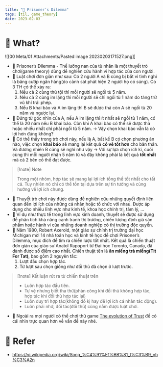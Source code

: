 ```yaml
---
title: "🌱 Prisoner’s Dilemma"
tags: [til, game_theory]
date: 2023-02-03
---
```


# 🌿 What?

![[00 Meta/01 Attachments/Pasted image 20230203171527.png]]

- 🌱 Prisoner’s Dilemma - Thế lưỡng nan của tù nhân là một thuyết trò chơi(game theory) dùng để nghiên cứu hành vi hợp tác của con người.
- 🌱 Luật chơi đơn giản như sau: Có 2 người A và B cùng bị bắt vì tình nghi là băng cướp ngân hàng(do cảnh sát phát hiện 2 người họ có súng). Có 3 TH có thể xảy ra:
	1. Nếu cả 2 cùng thú tội thì mỗi người sẽ ngồi tù 5 năm.
	2. Nếu cả 2 cùng im lặng thì mỗi người sẽ chỉ ngồi tù 1 năm do tàng trữ vũ khí trái phép.
	3. Nếu B khai báo và A im lặng thì B sẽ được thả còn A sẽ ngồi tù 20 năm và ngược lại.
- 🌱 Đứng từ góc nhìn của A, nếu A im lặng thì ít nhất sẽ ngồi tù 1 năm, có thể là 20 năm nếu B khai báo. Còn khi A khai báo có thể sẽ được thả hoặc nhiều nhất chỉ phải ngồi tù 5 năm. -> Vậy chọn khai báo vẫn là có lợi hơn đúng không?
- 🌱 Có thể thấy trong trò chơi này, nếu là A, bất kể B có chọn phương án nào, việc chọn **khai báo** sẽ mang lại kết quả **có vẻ tốt hơn** cho bản thân. Và đương nhiên B cũng sẽ nghĩ như vậy -> Với sự lựa chọn ích kỉ, cuối cùng thì mỗi người nhận 5 năm tù và đây không phải là kết quả **tốt nhất** mà cả 2 bên có thể đạt được.

> [!note] Note
> 
> Trong một nhóm, hợp tác sẽ mang lại lợi ích tổng thể tốt nhất cho tất cả. Tuy nhiên nó chỉ có thể tồn tại dựa trên sự tin tưởng và cùng hướng về lợi ích chung.
> 

- 🌱 Thuyết trò chơi này được dùng để nghiên cứu những quyết định liên quan đến lợi ích của những cá nhân hoặc tổ chức với nhau. Được áp dụng cho nhiều lĩnh vực như kinh tế, khoa học chính trị, tâm lý, ...
- 🌱 Ví dụ như thực tế trong lĩnh vực kinh doanh, thuyết sẽ được sử dụng để phân tích khả năng cạnh tranh thị trường, chiến lượng định giá sản phẩm hoặc hành vi của những doanh nghiệp có thị trường độc quyền. 
- 🌱 Năm 1980, Robert Axerold, một giáo sư chính trị trường đại học Michigan mời 14 nhà toán học và kinh tế học để chơi Prisoner’s Dilemma, mục đích để tìm ra chiến lược tốt nhất.  Kết quả là chiến thuật đơn giản của giáo sư Anatol Rapoport từ Đại học Toronto, Canada, đã dành được số điểm cao nhất. Chiến thuật tên là **ăn miếng trả miếng(Tit For Tat)**, bao gồm 2 nguyên tắc:
	1. Lượt đầu chọn hợp tác.
	2. Từ lượt sau chọn giống như đối thủ đã chọn ở lượt trước.

> [!note]  Kết luận rút ra từ chiến thuật trên
> 
> - Luôn hợp tác đầu tiên.
> - Tự vệ nhưng biết tha thứ(phản công khi đối thủ không hợp tác, hợp tác khi đối thủ hợp tác lại)
> - Luôn duy trì hợp tác(không đố kị hay để lợi ích cá nhân tác động).
> - Luôn phải nhớ, đối tác(đối thủ) cũng nắm được luật chơi.

- 🌱 Ngoài ra mọi người có thể chơi thử game [The evolution of Trust](https://github.com/ncase/trust) để có cái nhìn trực quan hơn về vấn đề này nhé.

# 🌿 Refer 
- https://vi.wikipedia.org/wiki/Song_%C4%91%E1%BB%81_t%C3%B9_nh%C3%A2n